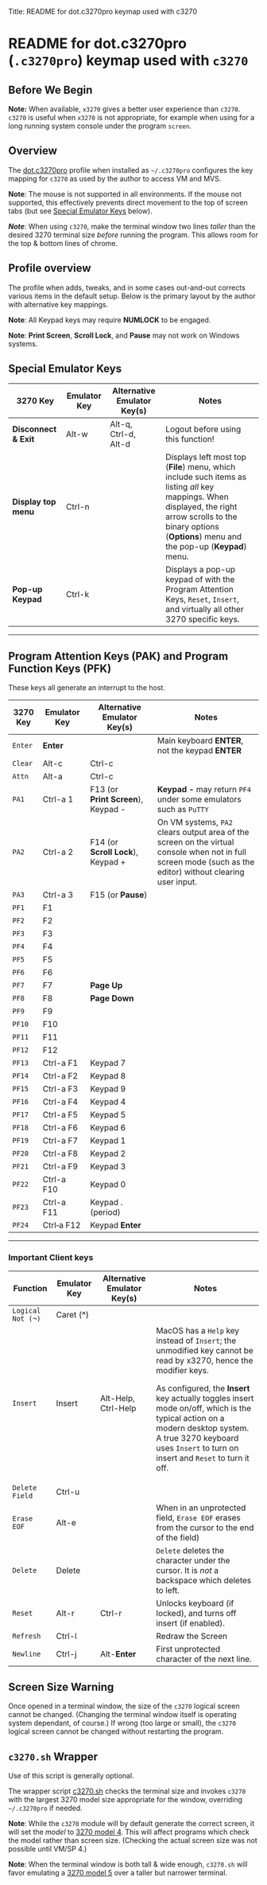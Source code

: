 Title: README for dot.c3270pro keymap used with c3270

# README for dot.c3270pro (`.c3270pro`) keymap used with `c3270` 

## Before We Begin

**Note:** When available, `x3270` gives a better user experience than `c3270`.  `c3270` is useful when `x3270` is not appropriate, for example when using for a long running system console under the program `screen`.

## Overview

The [dot.c3270pro](dot.c3270pro) profile when installed as `~/.c3270pro` configures the key mapping for `c3270` as used by the author to access VM and MVS.

**Note**: The mouse is not supported in all environments.  If the mouse not supported, this effectively prevents direct movement to the top of screen tabs (but see [Special Emulator Keys](#Special-Emulator-Keys) below).

***Note***: When using `c3270`, make the terminal window two lines _taller_ than the desired 3270 terminal size _before_ running the program. This allows room for the top & bottom lines of chrome.

## Profile overview

The profile when adds, tweaks, and in some cases out-and-out corrects various items in the default setup.  Below is the primary layout by the author with alternative key mappings.

**Note**: All Keypad keys may require **NUMLOCK** to be engaged.

**Note**: **Print Screen**, **Scroll Lock**, and **Pause** may not work on Windows systems.


## Special Emulator Keys
|	3270 Key	|	Emulator Key	|	Alternative Emulator Key(s)	|	Notes	|
|	---------	|	------------	|	---------------------	|	-----	|
|	**Disconnect & Exit**	|	Alt-w	|	Alt-q,<br>Ctrl-d,<br>Alt-d	|	Logout before using this function!	|
|	**Display top menu**	|	Ctrl-n	| 	|	 Displays left most top (**File**) menu, which include such items as listing *all* key mappings. When displayed, the right arrow scrolls to the binary options (**Options**) menu and the pop-up (**Keypad**) menu. |
|	**Pop-up Keypad**	|	Ctrl-k	|	|	Displays a pop-up keypad of with the Program Attention Keys, `Reset`, `Insert`, and virtually all other 3270 specific keys.
----

## Program Attention Keys (PAK) and Program Function Keys (PFK)

These keys all generate an interrupt to the host.

|	3270 Key	|	Emulator Key	|	Alternative Emulator Key(s)	|	Notes	|
|	-----------	|	------------	|	---------------------	|	-----	|
|	`Enter`	|	**Enter**	|	|	Main keyboard **ENTER**, not the keypad **ENTER**	|
|	`Clear`	|	Alt-c	|	Ctrl-c	|
|	`Attn`	|	Alt-a	|	Ctrl-c
|	`PA1`	|	Ctrl-a 1	|	F13 (or **Print&nbsp;Screen**),<br>Keypad -	| **Keypad -** may return `PF4` under some emulators such as `PuTTY`
|	`PA2`	|	Ctrl-a 2	|	F14 (or **Scroll&nbsp;Lock**),<br>Keypad +	|	On VM systems, `PA2` clears output area of the screen on the virtual console when not in full screen mode (such as the editor) without clearing user input.
|	`PA3`	|	Ctrl-a 3	|	F15 (or **Pause**)	|	
|	`PF1`	|	F1	|
|	`PF2`	|	F2	|
|	`PF3`	|	F3	|
|	`PF4`	|	F4	|
|	`PF5`	|	F5	|
|	`PF6`	|	F6	|
|	`PF7`	|	F7	|	**Page Up**	|
|	`PF8`	|	F8	|	**Page Down**	|
|	`PF9`	|	F9	|
|	`PF10`	|	F10	|
|	`PF11`	|	F11	|
|	`PF12`	|	F12	|
|	`PF13`	|	Ctrl-a F1	|	Keypad 7	|
|	`PF14`	|	Ctrl-a F2	|	Keypad 8	|
|	`PF15`	|	Ctrl-a F3	|	Keypad 9	|
|	`PF16`	|	Ctrl-a F4	|	Keypad 4	|
|	`PF17`	|	Ctrl-a F5	|	Keypad 5	|
|	`PF18`	|	Ctrl-a F6	|	Keypad 6	|
|	`PF19`	|	Ctrl-a F7	|	Keypad 1	|
|	`PF20`	|	Ctrl-a F8	|	Keypad 2	|
|	`PF21`	|	Ctrl-a F9	|	Keypad 3	|
|	`PF22`	|	Ctrl-a F10	|	Keypad 0	|
|	`PF23`	|	Ctrl-a F11	|	Keypad . (period)	|
|	`PF24`	|	Ctrl&#8209;a&nbsp;F12	|	Keypad **Enter**	|
----

### Important Client keys

|	Function	|	Emulator Key	|	Alternative Emulator Key(s)	|	Notes	|
|	-----------	|	------------	|	---------------------	|	-----	|
|	`Logical Not (¬)`	|	Caret (**^**)	|
|	`Insert`	|	Insert	|	Alt-Help, Ctrl-Help	|	MacOS has a `Help` key instead of `Insert`; the unmodified key cannot be read by x3270, hence the modifier keys.<p>As configured, the **Insert** key actually toggles insert mode on/off, which is the typical action on a modern desktop system. A true 3270 keyboard uses `Insert` to turn on insert and `Reset` to turn it off.	|
|	`Delete Field`	|	Ctrl-u	|
|	`Erase EOF`	|	Alt-e	|	|When in an unprotected field, `Erase EOF` erases from the cursor to the end of the field)	|
|	`Delete`	|	Delete	|	|	`Delete` deletes the character under the cursor. It is *not* a backspace which deletes to left.|
|	`Reset`	|	Alt-r	|	Ctrl-r	|	Unlocks keyboard (if locked), and turns off insert (if enabled). |
|	`Refresh`	|	Ctrl-l	|	| 	Redraw the Screen	|
|	`Newline`	|	Ctrl-j	|	Alt-**Enter**	|	First unprotected character of the next line. |

## Screen Size Warning

Once opened in a terminal window, the size of the `c3270` logical screen cannot be changed. (Changing the terminal window itself is operating system dependant, of course.) If wrong (too large or small), the `c3270` logical screen cannot be changed without restarting the program.

## `c3270.sh` Wrapper

Use of this script is generally optional.

The wrapper script [c3270.sh](c3270.sh) checks the terminal size and invokes `c3270` with the largest 3270 model size appropriate for the window, overriding `~/.c3270pro` if needed.

**Note**: While the `c3270` module will  by default generate the correct screen, it will set the *model* to [3270 model 4](./README.md#terminal-sizes).  This will affect programs which check the model rather than screen size.  (Checking the actual screen size was not possible until VM/SP 4.) 

**Note**: When the terminal window is both tall & wide enough, `c3270.sh` will favor emulating a [3270 model 5](./README.md#terminal-sizes) over a taller but narrower terminal.
